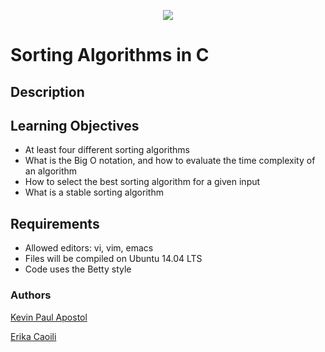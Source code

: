 <p align="center">
<img src="https://i.ibb.co/nMtRXQR/Holberton.png">
</p>

# Sorting Algorithms in C

## Description

## Learning Objectives

- At least four different sorting algorithms
- What is the Big O notation, and how to evaluate the time complexity of an algorithm
- How to select the best sorting algorithm for a given input
- What is a stable sorting algorithm

## Requirements

- Allowed editors: vi, vim, emacs
- Files will be compiled on Ubuntu 14.04 LTS
- Code uses the Betty style

### Authors
[Kevin Paul Apostol](858@holbertonschool.com)

[Erika Caoili](erika.caoili@gmail.com)
